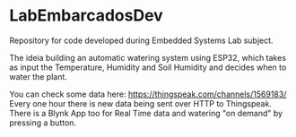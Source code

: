 # LabEmbarcadosDev
Repository for code developed during Embedded Systems Lab subject.

The ideia building an automatic watering system using ESP32, which takes as input the Temperature, Humidity and Soil Humidity and decides when to water the plant.

You can check some data here: https://thingspeak.com/channels/1569183/ 
Every one hour there is new data being sent over HTTP to Thingspeak.
There is a Blynk App too for Real Time data and watering "on demand" by pressing a button. 
